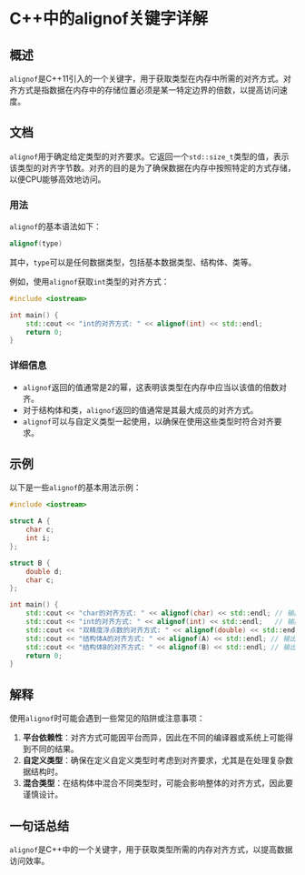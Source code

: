 <!--
Meta Description: # C++中的alignof关键字详解 ## 概述 `alignof`是C++11引入的一个关键字，用于获取类型在内存中所需的对齐方式。对齐方式是指数据在内存中的存储位置必须是某一特定边界的倍数，以提高访问速度。 ## 文档 `alignof`用于确定给定类型的对齐要求。它返回一个`std::siz...
Meta Keywords: alignof, std, int, cout, endl
-->

# C++中的alignof关键字详解

## 概述
`alignof`是C++11引入的一个关键字，用于获取类型在内存中所需的对齐方式。对齐方式是指数据在内存中的存储位置必须是某一特定边界的倍数，以提高访问速度。

## 文档
`alignof`用于确定给定类型的对齐要求。它返回一个`std::size_t`类型的值，表示该类型的对齐字节数。对齐的目的是为了确保数据在内存中按照特定的方式存储，以便CPU能够高效地访问。

### 用法
`alignof`的基本语法如下：

```cpp
alignof(type)
```

其中，`type`可以是任何数据类型，包括基本数据类型、结构体、类等。

例如，使用`alignof`获取`int`类型的对齐方式：

```cpp
#include <iostream>

int main() {
    std::cout << "int的对齐方式: " << alignof(int) << std::endl;
    return 0;
}
```

### 详细信息
- `alignof`返回的值通常是2的幂，这表明该类型在内存中应当以该值的倍数对齐。
- 对于结构体和类，`alignof`返回的值通常是其最大成员的对齐方式。
- `alignof`可以与自定义类型一起使用，以确保在使用这些类型时符合对齐要求。

## 示例
以下是一些`alignof`的基本用法示例：

```cpp
#include <iostream>

struct A {
    char c;
    int i;
};

struct B {
    double d;
    char c;
};

int main() {
    std::cout << "char的对齐方式: " << alignof(char) << std::endl; // 输出1
    std::cout << "int的对齐方式: " << alignof(int) << std::endl;   // 输出4或8，取决于平台
    std::cout << "双精度浮点数的对齐方式: " << alignof(double) << std::endl; // 输出8
    std::cout << "结构体A的对齐方式: " << alignof(A) << std::endl; // 输出4或8，取决于最大成员
    std::cout << "结构体B的对齐方式: " << alignof(B) << std::endl; // 输出8
    return 0;
}
```

## 解释
使用`alignof`时可能会遇到一些常见的陷阱或注意事项：

1. **平台依赖性**：对齐方式可能因平台而异，因此在不同的编译器或系统上可能得到不同的结果。
2. **自定义类型**：确保在定义自定义类型时考虑到对齐要求，尤其是在处理复杂数据结构时。
3. **混合类型**：在结构体中混合不同类型时，可能会影响整体的对齐方式，因此要谨慎设计。

## 一句话总结
`alignof`是C++中的一个关键字，用于获取类型所需的内存对齐方式，以提高数据访问效率。